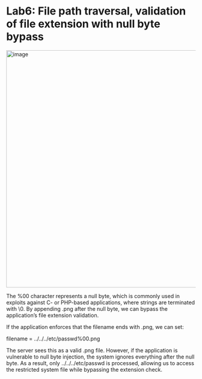 # Lab6: File path traversal, validation of file extension with null byte bypass


<img width="1286" height="629" alt="image" src="https://github.com/user-attachments/assets/9126b44f-e851-4fd4-bbd0-d5ecd7612360" />

The %00 character represents a null byte, which is commonly used in exploits against C- or PHP-based applications, where strings are terminated with \0. By appending .png after the null byte, we can bypass the application’s file extension validation.

If the application enforces that the filename ends with .png, we can set:

filename = ../../../etc/passwd%00.png

The server sees this as a valid .png file. However, if the application is vulnerable to null byte injection, the system ignores everything after the null byte. As a result, only ../../../etc/passwd is processed, allowing us to access the restricted system file while bypassing the extension check.
